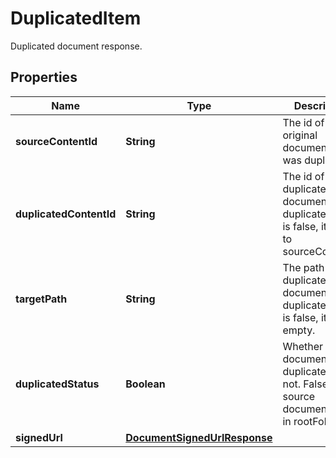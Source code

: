 

# DuplicatedItem

Duplicated document response.

## Properties

| Name | Type | Description | Notes |
|------------ | ------------- | ------------- | -------------|
|**sourceContentId** | **String** | The id of the original document which was duplicated. |  |
|**duplicatedContentId** | **String** | The id of the duplicated document. If duplicatedStatus is false, it equals to sourceContentId |  |
|**targetPath** | **String** | The path of the duplicated document. If duplicatedStatus is false, it is empty. |  |
|**duplicatedStatus** | **Boolean** | Whether the document was duplicated or not. False only if source document is not in rootFolder |  |
|**signedUrl** | [**DocumentSignedUrlResponse**](DocumentSignedUrlResponse.md) |  |  [optional] |



